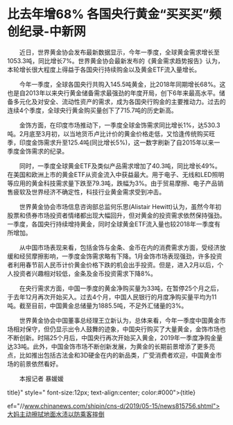 # 比去年增68% 各国央行黄金“买买买”频创纪录-中新网

　　近日，世界黄金协会发布最新数据显示，今年一季度，全球黄金需求增长至1053.3吨，同比增长7%。世界黄金协会最新发布的《黄金需求趋势报告》认为，本轮增长很大程度上得益于各国央行持续购金以及黄金ETF流入量增长。

　　今年一季度，全球各国央行共购入145.5吨黄金，比2018年同期增长68%。这也是自2013年以来央行黄金储备需求最强劲的年度开局，创下6年来最高水平。储备多元化及对安全、流动性资产的需求，成为各国央行购金的主要推动力。过去的连续4个季度，全球央行黄金购买量创下了715.7吨的历史新高。

　　金饰方面，在印度市场推动下，一季度全球金饰需求同比增长1%，达530.3吨。2月底至3月初，以当地货币卢比计价的黄金价格走低，又恰逢传统购买旺季，印度金饰需求升至125.4吨(同比增长5%)，这一数字刷新了自2015年以来一季度金饰需求的纪录。

　　同时，一季度全球黄金ETF及类似产品需求增加了40.3吨，同比增长49%。在美国和欧洲上市的黄金ETF从资金流入中获益最大。用于电子、无线和LED照明等应用的黄金科技需求量下跌至79.3吨，跌幅为3%。由于贸易摩擦、电子产品销售疲软及世界经济不确定性，科技行业黄金需求受到冲击。

　　世界黄金协会市场信息咨询部总监何乐思(Alistair Hewitt)认为，虽然今年初股票和债券市场投资者情绪都出现大幅回升，但对黄金的投资需求依然保持强劲。一季度，各国央行持续增持黄金，同时全球黄金ETF流入量也较2018年一季度有所增加。

　　从中国市场表现来看，包括金饰与金条、金币在内的消费需求方面，受经济放缓和经贸摩擦影响，一季度金饰需求略有下降。1月金饰市场表现强劲，许多投资者利用春节前人民币计价黄金价格下跌的机会出手投资。但是，进入2月以后，个人投资者兴趣相对较低，金条及金币投资需求下降8%。

　　在央行需求方面，中国一季度的黄金净购买量为33吨，在暂停25个月之后，于去年12月再次开始买入。过去4个月，中国人民银行的月度净购买量平均为11吨。截至目前，中国黄金总储量为1885.5吨，不足外汇储量的3%。

　　世界黄金协会中国董事总经理王立新认为，总体来看，今年一季度中国黄金市场相对保守，但仍显示出令人鼓舞的迹象，中国央行购买了大量黄金，金饰市场也不断创新。时隔25个月后，中国央行再次开始买入黄金，2019年一季度净购金量达33吨。此外，中国金饰市场不断创新发展，为黄金的长期前景增添了更多亮点，比如推出包括古法金和3D硬金在内的新品类，广受消费者欢迎，中国黄金市场的前景依然看好。

　　本报记者 暴媛媛

title}" style=" font-size:12px; text-align:center; color:#000">{title}

ef="//www.chinanews.com/shipin/cns-d/2019/05-15/news815756.shtml">大妈主动擦拭地面水渍以防乘客摔倒
